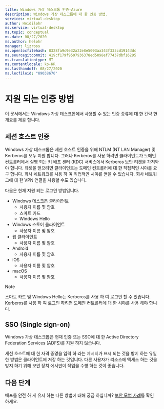 ```yaml
---
title: Windows 가상 데스크톱 인증-Azure
description: Windows 가상 데스크톱에 대 한 인증 방법.
services: virtual-desktop
author: Heidilohr
ms.service: virtual-desktop
ms.topic: conceptual
ms.date: 08/27/2020
ms.author: helohr
manager: lizross
ms.openlocfilehash: 8328fa9c9e32a22e8e5093aa343f333cd1914ddc
ms.sourcegitcommit: 419cf179f9597936378ed5098ef77437dbf16295
ms.translationtype: MT
ms.contentlocale: ko-KR
ms.lasthandoff: 08/27/2020
ms.locfileid: "89038670"
---
```

# <a name="supported-authentication-methods"></a>지원 되는 인증 방법

이 문서에서는 Windows 가상 데스크톱에서 사용할 수 있는 인증 종류에 대 한 간략 한 개요를 제공 합니다.

## <a name="session-host-authentication"></a>세션 호스트 인증

Windows 가상 데스크톱은 세션 호스트 인증을 위해 NTLM (NT LAN Manager) 및 Kerberos를 모두 지원 합니다. 그러나 Kerberos를 사용 하려면 클라이언트가 도메인 컨트롤러에서 실행 되는 키 배포 센터 (KDC) 서비스에서 Kerberos 보안 티켓을 가져와야 합니다. 티켓을 얻으려면 클라이언트는 도메인 컨트롤러에 대 한 직접적인 시야를 요구 합니다. 회사 네트워크를 사용 하 여 직접적인 시야를 얻을 수 있습니다. 회사 네트워크에 대 한 VPN 연결을 사용할 수도 있습니다.

다음은 현재 지원 되는 로그인 방법입니다.

- Windows 데스크톱 클라이언트
    - 사용자 이름 및 암호
    - 스마트 카드
    - Windows Hello
- Windows 스토어 클라이언트
    - 사용자 이름 및 암호
- 웹 클라이언트
    - 사용자 이름 및 암호
- Android
    - 사용자 이름 및 암호
- iOS
    - 사용자 이름 및 암호
- macOS
    - 사용자 이름 및 암호

>[!NOTE]
>스마트 카드 및 Windows Hello는 Kerberos를 사용 하 여 로그인 할 수 있습니다. Kerberos를 사용 하 여 로그인 하려면 도메인 컨트롤러에 대 한 시야를 사용 해야 합니다.

## <a name="single-sign-on-sso"></a>SSO (Single sign-on)

Windows 가상 데스크톱은 현재 인증 또는 SSO에 대 한 Active Directory Federation Services (ADFS)를 지원 하지 않습니다.

세션 호스트에 대 한 자격 증명을 입력 하 라는 메시지가 표시 되는 것을 방지 하는 유일한 방법은 클라이언트에 저장 하는 것입니다. 다른 사용자가 리소스에 액세스 하는 것을 방지 하기 위해 보안 장치 에서만이 작업을 수행 하는 것이 좋습니다.

## <a name="next-steps"></a>다음 단계

배포를 안전 하 게 유지 하는 다른 방법에 대해 궁금 하십니까? [보안 모범 사례](security-guide.md)를 확인 하세요.
